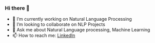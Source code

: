 ### Hi there 👋


- 🔭 I’m currently working on Natural Language Processing 
- 👯 I’m looking to collaborate on NLP Projects
- 💬 Ask me about Natural Language processing, Machine Learning
- 📫 How to reach me: [LinkedIn](https://www.linkedin.com/in/venkata-charan-chinni-4a569615a/)
